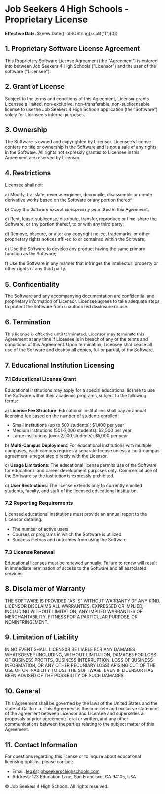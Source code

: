 
# Job Seekers 4 High Schools - Proprietary License

**Effective Date:** ${new Date().toISOString().split('T')[0]}

## 1. Proprietary Software License Agreement

This Proprietary Software License Agreement (the "Agreement") is entered into between Job Seekers 4 High Schools ("Licensor") and the user of the software ("Licensee").

## 2. Grant of License

Subject to the terms and conditions of this Agreement, Licensor grants Licensee a limited, non-exclusive, non-transferable, non-sublicensable license to use the Job Seekers 4 High Schools application (the "Software") solely for Licensee's internal purposes.

## 3. Ownership

The Software is owned and copyrighted by Licensor. Licensee's license confers no title or ownership in the Software and is not a sale of any rights in the Software. All rights not expressly granted to Licensee in this Agreement are reserved by Licensor.

## 4. Restrictions

Licensee shall not:

a) Modify, translate, reverse engineer, decompile, disassemble or create derivative works based on the Software or any portion thereof;

b) Copy the Software except as expressly permitted in this Agreement;

c) Rent, lease, sublicense, distribute, transfer, reproduce or time-share the Software, or any portion thereof, to or with any third party;

d) Remove, obscure, or alter any copyright notice, trademarks, or other proprietary rights notices affixed to or contained within the Software;

e) Use the Software to develop any product having the same primary function as the Software;

f) Use the Software in any manner that infringes the intellectual property or other rights of any third party.

## 5. Confidentiality

The Software and any accompanying documentation are confidential and proprietary information of Licensor. Licensee agrees to take adequate steps to protect the Software from unauthorized disclosure or use.

## 6. Termination

This license is effective until terminated. Licensor may terminate this Agreement at any time if Licensee is in breach of any of the terms and conditions of this Agreement. Upon termination, Licensee shall cease all use of the Software and destroy all copies, full or partial, of the Software.

## 7. Educational Institution Licensing

### 7.1 Educational License Grant

Educational institutions may apply for a special educational license to use the Software within their academic programs, subject to the following terms:

a) **License Fee Structure**: Educational institutions shall pay an annual licensing fee based on the number of students enrolled:
   - Small institutions (up to 500 students): $1,000 per year
   - Medium institutions (501-2,000 students): $2,500 per year
   - Large institutions (over 2,000 students): $5,000 per year

b) **Multi-Campus Deployment**: For educational institutions with multiple campuses, each campus requires a separate license unless a multi-campus agreement is negotiated directly with the Licensor.

c) **Usage Limitations**: The educational license permits use of the Software for educational and career development purposes only. Commercial use of the Software by the institution is expressly prohibited.

d) **User Restrictions**: The license extends only to currently enrolled students, faculty, and staff of the licensed educational institution.

### 7.2 Reporting Requirements

Licensed educational institutions must provide an annual report to the Licensor detailing:
- The number of active users
- Courses or programs in which the Software is utilized
- Success metrics and outcomes from using the Software

### 7.3 License Renewal

Educational licenses must be renewed annually. Failure to renew will result in immediate termination of access to the Software and all associated services.

## 8. Disclaimer of Warranty

THE SOFTWARE IS PROVIDED "AS IS" WITHOUT WARRANTY OF ANY KIND. LICENSOR DISCLAIMS ALL WARRANTIES, EXPRESSED OR IMPLIED, INCLUDING WITHOUT LIMITATION, ANY IMPLIED WARRANTIES OF MERCHANTABILITY, FITNESS FOR A PARTICULAR PURPOSE, OR NONINFRINGEMENT.

## 9. Limitation of Liability

IN NO EVENT SHALL LICENSOR BE LIABLE FOR ANY DAMAGES WHATSOEVER (INCLUDING, WITHOUT LIMITATION, DAMAGES FOR LOSS OF BUSINESS PROFITS, BUSINESS INTERRUPTION, LOSS OF BUSINESS INFORMATION, OR ANY OTHER PECUNIARY LOSS) ARISING OUT OF THE USE OF OR INABILITY TO USE THE SOFTWARE, EVEN IF LICENSOR HAS BEEN ADVISED OF THE POSSIBILITY OF SUCH DAMAGES.

## 10. General

This Agreement shall be governed by the laws of the United States and the state of California. This Agreement is the complete and exclusive statement of the agreement between Licensor and Licensee and supersedes all proposals or prior agreements, oral or written, and any other communications between the parties relating to the subject matter of this Agreement.

## 11. Contact Information

For questions regarding this license or to inquire about educational licensing options, please contact:

- Email: legal@jobseekers4highschools.com
- Address: 123 Education Lane, San Francisco, CA 94105, USA

© Job Seekers 4 High Schools. All rights reserved.
